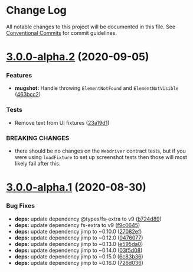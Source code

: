 # Change Log

All notable changes to this project will be documented in this file.
See [Conventional Commits](https://conventionalcommits.org) for commit guidelines.

# [3.0.0-alpha.2](https://github.com/NiGhTTraX/mugshot/compare/mugshot@3.0.0-alpha.1...mugshot@3.0.0-alpha.2) (2020-09-05)


### Features

* **mugshot:** Handle throwing `ElementNotFound` and `ElementNotVisible` ([463bcc2](https://github.com/NiGhTTraX/mugshot/commit/463bcc2))


### Tests

* Remove text from UI fixtures ([23a19d1](https://github.com/NiGhTTraX/mugshot/commit/23a19d1))


### BREAKING CHANGES

* there should be no changes on the `Webdriver` contract
tests, but if you were using `loadFixture` to set up screenshot tests
then those will most likely fail after this.





# [3.0.0-alpha.1](https://github.com/NiGhTTraX/mugshot/compare/mugshot@3.0.0-alpha.0...mugshot@3.0.0-alpha.1) (2020-08-30)


### Bug Fixes

* **deps:** update dependency @types/fs-extra to v9 ([b724d89](https://github.com/NiGhTTraX/mugshot/commit/b724d89))
* **deps:** update dependency fs-extra to v9 ([f9c0645](https://github.com/NiGhTTraX/mugshot/commit/f9c0645))
* **deps:** update dependency jimp to ~0.10.0 ([27082ef](https://github.com/NiGhTTraX/mugshot/commit/27082ef))
* **deps:** update dependency jimp to ~0.12.0 ([0476077](https://github.com/NiGhTTraX/mugshot/commit/0476077))
* **deps:** update dependency jimp to ~0.13.0 ([e595da0](https://github.com/NiGhTTraX/mugshot/commit/e595da0))
* **deps:** update dependency jimp to ~0.14.0 ([03f5d08](https://github.com/NiGhTTraX/mugshot/commit/03f5d08))
* **deps:** update dependency jimp to ~0.15.0 ([6c83b36](https://github.com/NiGhTTraX/mugshot/commit/6c83b36))
* **deps:** update dependency jimp to ~0.16.0 ([726d036](https://github.com/NiGhTTraX/mugshot/commit/726d036))
